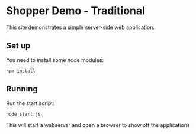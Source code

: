 # Shopper Demo - Traditional
This site demonstrates a simple server-side web application.

## Set up
You need to install some node modules:

```
npm install
```

## Running
Run the start script:

```
node start.js
```

This will start a webserver and open a browser to show off the applications